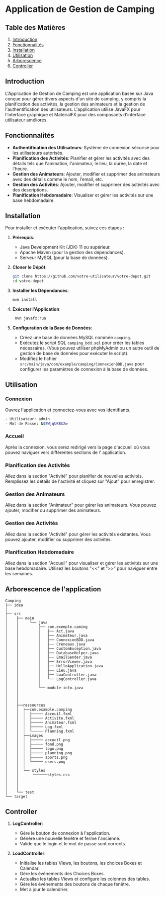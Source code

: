 # Application de Gestion de Camping

## Table des Matières

1. [Introduction](#introduction)
2. [Fonctionnalités](#fonctionnalités)
3. [Installation](#installation)
4. [Utilisation](#utilisation)
5. [Arborescence](#arborescence-de-lapplication)
6. [Controller](#controller)


## Introduction

L'Application de Gestion de Camping est une application basée sur Java conçue pour gérer divers aspects d'un site de
camping, y compris la planification des activités, la gestion des animateurs et la gestion de l'authentification des
utilisateurs. L'application utilise JavaFX pour l'interface graphique et MaterialFX pour des composants d'interface
utilisateur améliorés.

## Fonctionnalités

- **Authentification des Utilisateurs**: Système de connexion sécurisé pour les utilisateurs autorisés.
- **Planification des Activités**: Planifier et gérer les activités avec des détails tels que l'animation, l'animateur,
  le lieu, la durée, la date et l'heure.
- **Gestion des Animateurs**: Ajouter, modifier et supprimer des animateurs avec des détails comme le nom, l'email, etc.
- **Gestion des Activités**: Ajouter, modifier et supprimer des activités avec des descriptions.
- **Planification Hebdomadaire**: Visualiser et gérer les activités sur une base hebdomadaire.

## Installation

Pour installer et exécuter l'application, suivez ces étapes :

1. **Prérequis**:
    - Java Development Kit (JDK) 11 ou supérieur.
    - Apache Maven (pour la gestion des dépendances).
    - Serveur MySQL (pour la base de données).

2. **Cloner le Dépôt**:
   ```bash
   git clone https://github.com/votre-utilisateur/votre-depot.git
   cd votre-depot

3. **Installer les Dépendances**:
   ```bash
   mvn install

4. **Exécuter l'Application**:
   ```bash
    mvn javafx:run
   
5. **Configuration de la Base de Données**:
    - Créez une base de données MySQL nommée `camping`.
    - Exécutez le script SQL `camping_bdd.sql` pour créer les tables nécessaires. (Vous pouvez utiliser phpMyAdmin ou
      un autre outil de gestion de base de données pour exécuter le script).
    - Modifiez le fichier `src/main/java/com/example/camping/ConnexionBDD.java` pour configurer les paramètres de connexion à
      la base de données.

## Utilisation

### Connexion

Ouvrez l'application et connectez-vous avec vos identifiants.

```bash
- Utilisateur: admin
- Mot de Passe: &$SWjqUK8$2w
```


### Accueil

Après la connexion, vous serez redirigé vers la page d'accueil où vous pouvez naviguer vers différentes sections de l'
application.

### Planification des Activités

Allez dans la section "Activité" pour planifier de nouvelles activités.
Remplissez les détails de l'activité et cliquez sur "Ajout" pour enregistrer.

### Gestion des Animateurs

Allez dans la section "Animateur" pour gérer les animateurs.
Vous pouvez ajouter, modifier ou supprimer des animateurs.

### Gestion des Activités

Allez dans la section "Activité" pour gérer les activités existantes.
Vous pouvez ajouter, modifier ou supprimer des activités.

### Planification Hebdomadaire

Allez dans la section "Accueil" pour visualiser et gérer les activités sur une base hebdomadaire.
Utilisez les boutons "<<" et ">>" pour naviguer entre les semaines.

## Arborescence de l'application
```
Camping
├── idea
│ 
├── src     
│    ├── main
│    │     └── java
│    │         ├── com.exemple.caming
│    │         │   ├── Act.java
│    │         │   ├── Animateur.java
│    │         │   ├── ConnexionBDD.java
│    │         │   ├── Creneaux.java
│    │         │   ├── CustomException.java
│    │         │   ├── DatabaseHelper.java
│    │         │   ├── EmailSender.java
│    │         │   ├── ErrorViewer.java
│    │         │   ├── HelloApplication.java
│    │         │   ├── Lieu.java
│    │         │   ├── LoaController.java
│    │         │   └── LogController.java
│    │         │
│    │         └── module-info.java
│    │ 
│    │ 
│    │ 
│    ├──ressources
│    │  ├──com.example.camping
│    │  │  ├───── Acceuil.fxml
│    │  │  ├───── Activite.fxml
│    │  │  ├───── Animateur.fxml
│    │  │  ├───── Log.fxml
│    │  │  └───── Planning.fxml
│    │  ├──images
│    │  │  ├───── accueil.png
│    │  │  ├───── fond.png
│    │  │  ├───── logo.png
│    │  │  ├───── planning.png
│    │  │  ├───── sports.png
│    │  │  └───── users.png
│    │  │ 
│    │  └── styles
│    │      └──────styles.css
│    │
│    │
│    │
│    └── test        
└── target
```

## Controller

1. **LogController**:
   - Gère le bouton de connexion à l'application.
   - Génère une nouvelle fenêtre et ferme l'ancienne.
   - Valide que le login et le mot de passe sont corrects.

2. **LoadController**:
   - Initialise les tables Views, les boutons, les choices Boxes et Calendar.
   - Gère les événements des Choices Boxes.
   - Actualise les tables Views et configure les colonnes des tables.
   - Gère les événements des boutons de chaque fenêtre.
   - Met à jour le calendrier.
